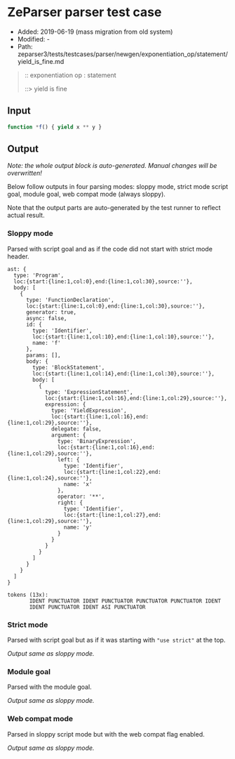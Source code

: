 # ZeParser parser test case

- Added: 2019-06-19 (mass migration from old system)
- Modified: -
- Path: zeparser3/tests/testcases/parser/newgen/exponentiation_op/statement/yield_is_fine.md

> :: exponentiation op : statement
>
> ::> yield is fine

## Input

`````js
function *f() { yield x ** y }
`````

## Output

_Note: the whole output block is auto-generated. Manual changes will be overwritten!_

Below follow outputs in four parsing modes: sloppy mode, strict mode script goal, module goal, web compat mode (always sloppy).

Note that the output parts are auto-generated by the test runner to reflect actual result.

### Sloppy mode

Parsed with script goal and as if the code did not start with strict mode header.

`````
ast: {
  type: 'Program',
  loc:{start:{line:1,col:0},end:{line:1,col:30},source:''},
  body: [
    {
      type: 'FunctionDeclaration',
      loc:{start:{line:1,col:0},end:{line:1,col:30},source:''},
      generator: true,
      async: false,
      id: {
        type: 'Identifier',
        loc:{start:{line:1,col:10},end:{line:1,col:10},source:''},
        name: 'f'
      },
      params: [],
      body: {
        type: 'BlockStatement',
        loc:{start:{line:1,col:14},end:{line:1,col:30},source:''},
        body: [
          {
            type: 'ExpressionStatement',
            loc:{start:{line:1,col:16},end:{line:1,col:29},source:''},
            expression: {
              type: 'YieldExpression',
              loc:{start:{line:1,col:16},end:{line:1,col:29},source:''},
              delegate: false,
              argument: {
                type: 'BinaryExpression',
                loc:{start:{line:1,col:16},end:{line:1,col:29},source:''},
                left: {
                  type: 'Identifier',
                  loc:{start:{line:1,col:22},end:{line:1,col:24},source:''},
                  name: 'x'
                },
                operator: '**',
                right: {
                  type: 'Identifier',
                  loc:{start:{line:1,col:27},end:{line:1,col:29},source:''},
                  name: 'y'
                }
              }
            }
          }
        ]
      }
    }
  ]
}

tokens (13x):
       IDENT PUNCTUATOR IDENT PUNCTUATOR PUNCTUATOR PUNCTUATOR IDENT
       IDENT PUNCTUATOR IDENT ASI PUNCTUATOR
`````

### Strict mode

Parsed with script goal but as if it was starting with `"use strict"` at the top.

_Output same as sloppy mode._

### Module goal

Parsed with the module goal.

_Output same as sloppy mode._

### Web compat mode

Parsed in sloppy script mode but with the web compat flag enabled.

_Output same as sloppy mode._
